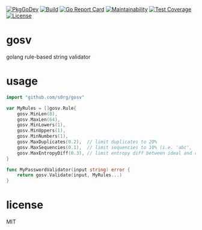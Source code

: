 [![PkgGoDev](https://pkg.go.dev/badge/github.com/s0rg/gosv)](https://pkg.go.dev/github.com/s0rg/gosv)
[![Build](https://github.com/s0rg/gosv/workflows/ci/badge.svg)](https://github.com/s0rg/gosv/actions?query=workflow%3Aci)
[![Go Report Card](https://goreportcard.com/badge/github.com/s0rg/gosv)](https://goreportcard.com/report/github.com/s0rg/gosv)
[![Maintainability](https://api.codeclimate.com/v1/badges/e1c002df2b4571e01537/maintainability)](https://codeclimate.com/github/s0rg/gosv/maintainability)
[![Test Coverage](https://api.codeclimate.com/v1/badges/e1c002df2b4571e01537/test_coverage)](https://codeclimate.com/github/s0rg/gosv/test_coverage)
[![License](https://img.shields.io/badge/license-MIT%20License-blue.svg)](https://github.com/s0rg/gosv/blob/main/LICENSE)

# gosv

golang rule-based string validator

# usage
```go
import "github.com/s0rg/gosv"

var MyRules = []gosv.Rule{
    gosv.MinLen(8),
    gosv.MaxLen(64),
    gosv.MinLowers(1),
    gosv.MinUppers(1),
    gosv.MinNumbers(1),
    gosv.MaxDuplicates(0.2),  // limit duplicates to 20%
    gosv.MaxSequencies(0.1),  // limit sequencies to 10% (i.e. 'abc', '123')
    gosv.MaxEntropyDiff(0.3), // limit entropy diff between ideal and current entropy values
}

func MyPasswordValidator(input string) error {
    return gosv.Validate(input, MyRules...)
}
```

# license

MIT
